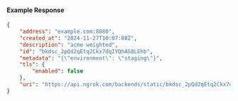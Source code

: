 <!-- Code generated for API Clients. DO NOT EDIT. -->

#### Example Response

```json
{
	"address": "example.com:8080",
	"created_at": "2024-11-27T10:07:08Z",
	"description": "acme weighted",
	"id": "bkdsc_2pQd2qEtq2Ckx7dqIYQhAS0LEhb",
	"metadata": "{\"environment\": \"staging\"}",
	"tls": {
		"enabled": false
	},
	"uri": "https://api.ngrok.com/backends/static/bkdsc_2pQd2qEtq2Ckx7dqIYQhAS0LEhb"
}
```
